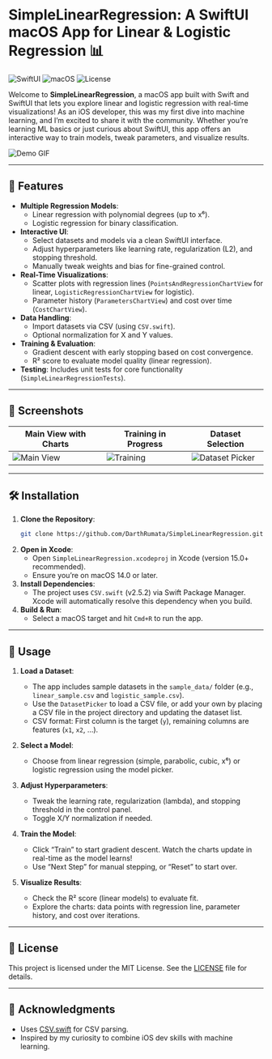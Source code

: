 # SimpleLinearRegression: A SwiftUI macOS App for Linear & Logistic Regression 📊

![SwiftUI](https://img.shields.io/badge/SwiftUI-blue) ![macOS](https://img.shields.io/badge/macOS-14.0%2B-orange) ![License](https://img.shields.io/badge/license-MIT-green)

Welcome to **SimpleLinearRegression**, a macOS app built with Swift and SwiftUI that lets you explore linear and logistic regression with real-time visualizations! 
As an iOS developer, this was my first dive into machine learning, and I’m excited to share it with the community. 
Whether you’re learning ML basics or just curious about SwiftUI, this app offers an interactive way to train models, tweak parameters, and visualize results.

![Demo GIF](https://github.com/DarthRumata/SimpleLinearRegression/raw/main/screenshots/demo.gif)

---

## 🚀 Features

- **Multiple Regression Models**:
  - Linear regression with polynomial degrees (up to x⁶).
  - Logistic regression for binary classification.
- **Interactive UI**:
  - Select datasets and models via a clean SwiftUI interface.
  - Adjust hyperparameters like learning rate, regularization (L2), and stopping threshold.
  - Manually tweak weights and bias for fine-grained control.
- **Real-Time Visualizations**:
  - Scatter plots with regression lines (`PointsAndRegressionChartView` for linear, `LogisticRegressionChartView` for logistic).
  - Parameter history (`ParametersChartView`) and cost over time (`CostChartView`).
- **Data Handling**:
  - Import datasets via CSV (using `CSV.swift`).
  - Optional normalization for X and Y values.
- **Training & Evaluation**:
  - Gradient descent with early stopping based on cost convergence.
  - R² score to evaluate model quality (linear regression).
- **Testing**: Includes unit tests for core functionality (`SimpleLinearRegressionTests`).

---

## 📸 Screenshots

| Main View with Charts | Training in Progress | Dataset Selection |
|-----------------------|----------------------|-------------------|
| ![Main View](https://github.com/DarthRumata/SimpleLinearRegression/raw/main/screenshots/main_view.png) | ![Training](https://github.com/DarthRumata/SimpleLinearRegression/raw/main/screenshots/training.png) | ![Dataset Picker](https://github.com/DarthRumata/SimpleLinearRegression/raw/main/screenshots/dataset_picker.png) |

---

## 🛠 Installation

1. **Clone the Repository**:
   ```bash
   git clone https://github.com/DarthRumata/SimpleLinearRegression.git
   ```
2. **Open in Xcode**:
   - Open `SimpleLinearRegression.xcodeproj` in Xcode (version 15.0+ recommended).
   - Ensure you’re on macOS 14.0 or later.
3. **Install Dependencies**:
   - The project uses `CSV.swift` (v2.5.2) via Swift Package Manager. Xcode will automatically resolve this dependency when you build.
4. **Build & Run**:
   - Select a macOS target and hit `Cmd+R` to run the app.

---

## 📖 Usage

1. **Load a Dataset**:
   - The app includes sample datasets in the `sample_data/` folder (e.g., `linear_sample.csv` and `logistic_sample.csv`).
   - Use the `DatasetPicker` to load a CSV file, or add your own by placing a CSV file in the project directory and updating the dataset list.
   - CSV format: First column is the target (`y`), remaining columns are features (`x1`, `x2`, ...).

2. **Select a Model**:
   - Choose from linear regression (simple, parabolic, cubic, x⁶) or logistic regression using the model picker.

3. **Adjust Hyperparameters**:
   - Tweak the learning rate, regularization (lambda), and stopping threshold in the control panel.
   - Toggle X/Y normalization if needed.

4. **Train the Model**:
   - Click “Train” to start gradient descent. Watch the charts update in real-time as the model learns!
   - Use “Next Step” for manual stepping, or “Reset” to start over.

5. **Visualize Results**:
   - Check the R² score (linear models) to evaluate fit.
   - Explore the charts: data points with regression line, parameter history, and cost over iterations.

---

## 📜 License

This project is licensed under the MIT License. See the [LICENSE](LICENSE) file for details.

---

## 🙌 Acknowledgments

- Uses [CSV.swift](https://github.com/yaslab/CSV.swift) for CSV parsing.
- Inspired by my curiosity to combine iOS dev skills with machine learning.
